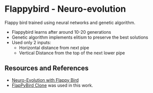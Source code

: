 # Flappybird - Neuro-evolution
Flappy bird trained using neural networks and genetic algorithm. 
* Flappybird learns after around 10-20 generations
* Genetic algorithm implements elitism to preserve the best solutions
* Used only 2 inputs:
	* Horizontal distance from next pipe
	* Vertical Distance from the top of the next lower pipe

## Resources and References
* [Neuro-Evolution with Flappy Bird](https://threads-iiith.quora.com/Neuro-Evolution-with-Flappy-Bird-Genetic-Evolution-on-Neural-Networks)
* [FlapPyBird Clone](https://github.com/sourabhv/FlapPyBird) was used in this work.
